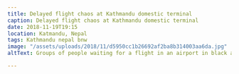 ```yaml
---
title: Delayed flight chaos at Kathmandu domestic terminal
caption: Delayed flight chaos at Kathmandu domestic terminal
date: 2018-11-19T19:15
location: Katmandu, Nepal
tags: Kathmandu nepal bnw
image: "/assets/uploads/2018/11/d5950cc1b26692af2ba8b314003aa6da.jpg"
altText: Groups of people waiting for a flight in an airport in black and white

---
```

